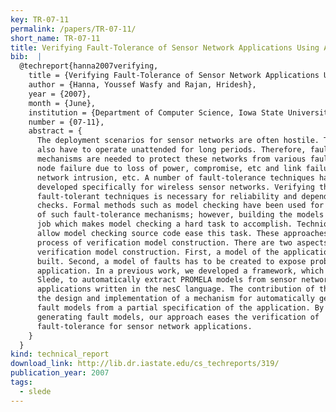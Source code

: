 ```yaml
---
key: TR-07-11
permalink: /papers/TR-07-11/
short_name: TR-07-11
title: Verifying Fault-Tolerance of Sensor Network Applications Using Auto-generated Fault Injection Mechanisms
bib:  |
  @techreport{hanna2007verifying,
    title = {Verifying Fault-Tolerance of Sensor Network Applications Using Auto-generated Fault Injection Mechanisms},
    author = {Hanna, Youssef Wasfy and Rajan, Hridesh},
    year = {2007},
    month = {June},
    institution = {Department of Computer Science, Iowa State University},
    number = {07-11},
    abstract = {
      The deployment scenarios for sensor networks are often hostile. These networks
      also have to operate unattended for long periods. Therefore, fault-tolerance
      mechanisms are needed to protect these networks from various faults such as
      node failure due to loss of power, compromise, etc and link failure due to
      network intrusion, etc. A number of fault-tolerance techniques have been
      developed specifically for wireless sensor networks. Verifying these
      fault-tolerant techniques is necessary for reliability and dependability
      checks. Formal methods such as model checking have been used for verification
      of such fault-tolerance mechanisms; however, building the models is a tedious
      job which makes model checking a hard task to accomplish. Techniques that
      allow model checking source code ease this task. These approaches automate the
      process of verification model construction. There are two aspects of automated
      verification model construction. First, a model of the application needs to be
      built. Second, a model of faults has to be created to expose problems with the
      application. In a previous work, we developed a framework, which we called
      Slede, to automatically extract PROMELA models from sensor network
      applications written in the nesC language. The contribution of this work is
      the design and implementation of a mechanism for automatically generating
      fault models from a partial specification of the application. By automatically
      generating fault models, our approach eases the verification of
      fault-tolerance for sensor network applications.
    }
  }
kind: technical_report
download_link: http://lib.dr.iastate.edu/cs_techreports/319/
publication_year: 2007
tags:
  - slede
---
```

